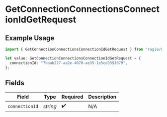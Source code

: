 # GetConnectionConnectionsConnectionIdGetRequest

## Example Usage

```typescript
import { GetConnectionConnectionsConnectionIdGetRequest } from "ragie/models/operations";

let value: GetConnectionConnectionsConnectionIdGetRequest = {
  connectionId: "7bbab277-aa2e-4070-ae35-1e5cd3553079",
};
```

## Fields

| Field              | Type               | Required           | Description        |
| ------------------ | ------------------ | ------------------ | ------------------ |
| `connectionId`     | *string*           | :heavy_check_mark: | N/A                |